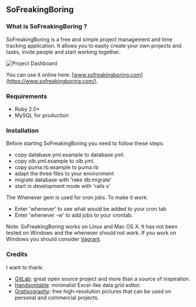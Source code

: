 ## SoFreakingBoring

### What is SoFreakingBoring ?

SoFreakingBoring is a free and simple project management and time tracking application. It allows you to easily create your own projects and tasks, invite people and start working together.

![Project Dashboard](https://cloud.githubusercontent.com/assets/7987747/4908740/147eacae-646d-11e4-9971-9ebe095588fe.png)

You can use it online here: [www.sofreakingboring.com](https://www.sofreakingboring.com/).

### Requirements

* Ruby 2.0+
* MySQL for production

### Installation

Before starting SoFreakingBoring you need to follow these steps:

* copy database.yml.example to database.yml. 
* copy olb.yml.example to olb.yml.
* copy puma.rb.example to puma.rb
* adapt the three files to your environment
* migrate database with 'rake db:migrate'
* start in development mode with 'rails s'

The Whenever gem is used for cron jobs. To make it work:
* Enter 'whenever' to see what would be added to your cron tab
* Enter 'whenever -w' to add jobs to your crontab.


Note: SoFreakingBoring works on Linux and Mac OS X. It has not been tested on Windows and the whenever should not work. If you work on Windows you should consider [Vagrant](https://www.vagrantup.com/).


### Credits

I want to thank:

* [GitLab](https://gitlab.com/): great open source project and more than a source of inspiration.
* [Handsontable](http://handsontable.com/): minimalist Excel-like data grid editor.
* [Gratisography](http://gratisography.com/): free high-resolution pictures that can be used on personal and commercial projects.

